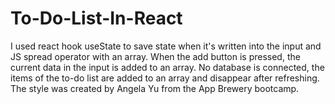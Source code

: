 # To-Do-List-In-React
I used react hook useState to save state when it's written into the input and JS spread operator with an array. When the add button is pressed, the current data in the input is
added to an array.
No database is connected, the items of the to-do list are added to an array and disappear after refreshing. 
The style was created by Angela Yu from the App Brewery bootcamp. 
